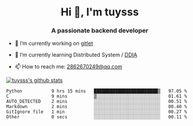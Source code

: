<h1 align="center">Hi 👋, I'm tuysss</h1>
<h3 align="center">A passionate backend developer </h3>

- 🔭 I’m currently working on [gitlet](https://github.com/tuysss/cs61b-sp21)

- 🌱 I’m currently learning Distributed System / [DDIA](https://github.com/Vonng/ddia)
    
- 📫 How to reach me: 2862670249@qq.com

[![tuysss's github stats](https://github-readme-stats.vercel.app/api?username=tuysss)](https://github.com/tuysss/github-readme-stats)

<!--START_SECTION:waka-->

```text
Python           9 hrs 15 mins   ████████████████████████▒   97.05 %
C                9 mins          ▒░░░░░░░░░░░░░░░░░░░░░░░░   01.61 %
AUTO_DETECTED    2 mins          ░░░░░░░░░░░░░░░░░░░░░░░░░   00.51 %
Markdown         2 mins          ░░░░░░░░░░░░░░░░░░░░░░░░░   00.40 %
GitIgnore file   1 min           ░░░░░░░░░░░░░░░░░░░░░░░░░   00.27 %
Other            0 secs          ░░░░░░░░░░░░░░░░░░░░░░░░░   00.11 %
```

<!--END_SECTION:waka-->
